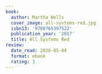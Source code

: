 ```yaml
---
book:
  author: Martha Wells
  cover_image: all-systems-red.jpg
  isbn13: '9780765397522'
  publication_year: '2017'
  title: All Systems Red
review:
  date_read: 2020-05-04
  format: ebook
  rating: 3
---
```

